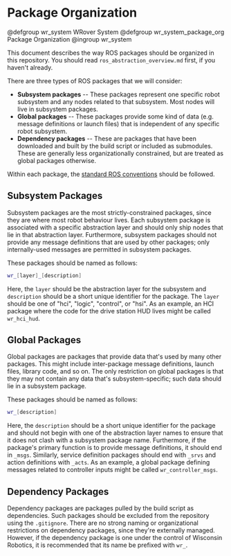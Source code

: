 # Package Organization

@defgroup wr_system WRover System
@defgroup wr_system_package_org Package Organization
@ingroup wr_system

This document describes the way ROS packages should be organized in this repository.
You should read `ros_abstraction_overview.md` first, if you haven't already.

There are three types of ROS packages that we will consider:

* **Subsystem packages** -- These packages represent one specific robot subsystem and any nodes related to that subsystem. Most nodes will live in subsystem packages.
* **Global packages** -- These packages provide some kind of data (e.g. message definitions or launch files) that is independent of any specific robot subsystem.
* **Dependency packages** -- These are packages that have been downloaded and built by the build script or included as submodules. These are generally less organizationally constrained, but are treated as global packages otherwise.

Within each package, the [standard ROS conventions](http://wiki.ros.org/Packages) should be followed.

## Subsystem Packages

Subsystem packages are the most strictly-constrained packages, since they are where most robot behaviour lives.
Each subsystem package is associated with a specific abstraction layer and should only ship nodes that lie in that abstraction layer.
Furthermore, subsystem packages should not provide any message definitions that are used by other packages; only internally-used messages are permitted in subsystem packages.

These packages should be named as follows:

```sh
wr_[layer]_[description]
```

Here, the `layer` should be the abstraction layer for the subsystem and `description` should be a short unique identifier for the package.
The `layer` should be one of "hci", "logic", "control", or "hsi".
As an example, an HCI package where the code for the drive station HUD lives might be called `wr_hci_hud`.

## Global Packages

Global packages are packages that provide data that's used by many other packages.
This might include inter-package message definitions, launch files, library code, and so on.
The only restriction on global packages is that they may not contain any data that's subsystem-specific; such data should lie in a subsystem package.

These packages should be named as follows:

```sh
wr_[description]
```

Here, the `description` should be a short unique identifier for the package and should not begin with one of the abstraction layer names to ensure that it does not clash with a subsystem package name.
Furthermore, if the package's primary function is to provide message definitions, it should end in `_msgs`.
Similarly, service definition packages should end with `_srvs` and action definitions with `_acts`.
As an example, a global package defining messages related to controller inputs might be called `wr_controller_msgs`.

## Dependency Packages

Dependency packages are packages pulled by the build script as dependencies.
Such packages should be excluded from the repository using the `.gitignore`.
There are no strong naming or organizational restrictions on dependency packages, since they're externally managed.
However, if the dependency package is one under the control of Wisconsin Robotics, it is recommended that its name be prefixed with `wr_`.
